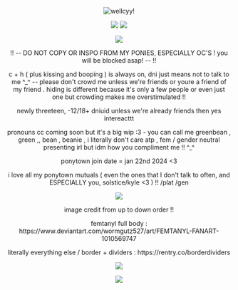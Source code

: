 <p align="center"><a target="_blank"><img src="https://nothingtwoseehere.carrd.co/assets/images/image01.png?v=8cab534a" alt="wellcyy!" title="hihi!"><p align="center">
<a target="_blank"><img src="https://64.media.tumblr.com/b2a4f171804df87afae3be90d1845f04/ddb75fe1265919cb-b2/s250x400/fc7979f126a6795966e7a372b4cfbb640f8914b4.gif"></a>
<a target="_blank"><img src="https://64.media.tumblr.com/5a54dde9605f7dae02270ccd6f9e9dc0/fcf30a7d52b1c113-8f/s250x400/f367524fe47517e21852c9ef603366ce6698038d.pnj"></a>

<p align="center">
  <img src="https://komarev.com/ghpvc/?username=femtanylx3-username&color=EDC8D5&style=plastic&label=femtanyl-lings+!!&abreviated=true">
</p>

<p align="center">!! -- DO NOT COPY OR INSPO FROM MY PONIES, ESPECIALLY OC'S ! you will be blocked asap! -- !!<p align="center">

<p align="center">c + h ( plus kissing and booping ) is always on, dni just means not to talk to me ^_^ -- please don't crowd me unless we're friends or youre a friend of my friend . hiding is different because it's only a few people or even just one but crowding makes me overstimulated !!<p align="center">

<p align="center">newly threeteen, -12/18+ dniuid unless we're already friends then yes intereacttt<p align="center">

<p align="center">pronouns cc coming soon but it's a big wip :3 - you can call me greenbean , green ,, bean , beanie , i literally don't care atp , fem / gender neutral presenting irl but idm how you compliment me !! ^_^<p align="center">

<p align="center">ponytown join date = jan 22nd 2024 <3<p align="center">

<p align="center">i love all my ponytown mutuals ( even the ones that I don't talk to often, and ESPECIALLY you, solstice/kyle <3 ) !! /plat /gen<p align="center">

<p align="center"><a target="_blank"><img src="https://files.catbox.moe/xuwd8e.gif"></a><p align="center">

<p align="center">image credit from up to down order !!<p align="center">

<p align="center">femtanyl full body : https://www.deviantart.com/wormgutz527/art/FEMTANYL-FANART-1010569747<p align="center">

<p align="center">literally everything else / border + dividers : https://rentry.co/borderdividers<p align="center">

<p align="center"><a target="_blank"><img src="https://64.media.tumblr.com/052b21ed049d1fa906e4733c45c22c23/fcf30a7d52b1c113-b7/s250x400/d91cb2ae63746947aac2d56ba5c9a9f4443106b1.gif"></a><p align="center">
<a target="_blank"><img src="https://files.catbox.moe/fx8td3.png"></a>
